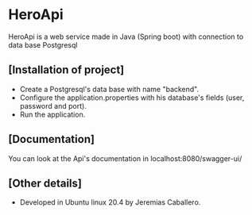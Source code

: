 # HeroApi 

HeroApi is a web service made in Java (Spring boot) with connection to data base Postgresql


## [Installation of project]
- Create a Postgresql's data base with name "backend".
- Configure the application.properties with his database's fields (user, password and port).
- Run the application.




## [Documentation]

You can look at the Api's documentation in localhost:8080/swagger-ui/



## [Other details]
- Developed in Ubuntu linux 20.4 by Jeremias Caballero.
